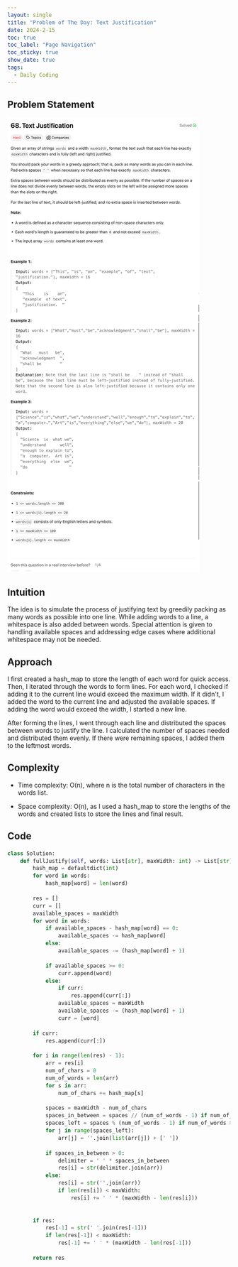 ```yaml
---
layout: single
title: "Problem of The Day: Text Justification"
date: 2024-2-15
toc: true
toc_label: "Page Navigation"
toc_sticky: true
show_date: true
tags:
  - Daily Coding
---
```


## Problem Statement

[![problem-68](/assets/images/2024-02-15_14-44-31-problem-68.png)](/assets/images/2024-02-15_14-44-31-problem-68.png)

## Intuition

The idea is to simulate the process of justifying text by greedily packing as many words as possible into one line. While adding words to a line, a whitespace is also added between words. Special attention is given to handling available spaces and addressing edge cases where additional whitespace may not be needed.

## Approach

I first created a hash_map to store the length of each word for quick access. Then, I iterated through the words to form lines. For each word, I checked if adding it to the current line would exceed the maximum width. If it didn't, I added the word to the current line and adjusted the available spaces. If adding the word would exceed the width, I started a new line.

After forming the lines, I went through each line and distributed the spaces between words to justify the line. I calculated the number of spaces needed and distributed them evenly. If there were remaining spaces, I added them to the leftmost words.

## Complexity

- Time complexity:
O(n), where n is the total number of characters in the words list.

- Space complexity:
O(n), as I used a hash_map to store the lengths of the words and created lists to store the lines and final result.

## Code

```python
class Solution:
    def fullJustify(self, words: List[str], maxWidth: int) -> List[str]:
        hash_map = defaultdict(int)
        for word in words:
            hash_map[word] = len(word)
        
        res = []
        curr = []
        available_spaces = maxWidth
        for word in words:
            if available_spaces - hash_map[word] == 0:
                available_spaces -= hash_map[word]
            else:
                available_spaces -= (hash_map[word] + 1)

            if available_spaces >= 0:
                curr.append(word)
            else:
                if curr:
                    res.append(curr[:])
                available_spaces = maxWidth
                available_spaces -= (hash_map[word] + 1)
                curr = [word]
        
        if curr:
            res.append(curr[:])

        for i in range(len(res) - 1):
            arr = res[i]
            num_of_chars = 0
            num_of_words = len(arr)
            for s in arr:
                num_of_chars += hash_map[s]
            
            spaces = maxWidth - num_of_chars
            spaces_in_between = spaces // (num_of_words - 1) if num_of_words > 1 else 0
            spaces_left = spaces % (num_of_words - 1) if num_of_words > 1 else 0
            for j in range(spaces_left):
                arr[j] = ''.join(list(arr[j]) + [' '])
            
            if spaces_in_between > 0:
                delimiter = ' ' * spaces_in_between
                res[i] = str(delimiter.join(arr))
            else:
                res[i] = str(''.join(arr))
                if len(res[i]) < maxWidth:
                    res[i] += ' ' * (maxWidth - len(res[i]))

        
        if res:
            res[-1] = str(' '.join(res[-1]))
            if len(res[-1]) < maxWidth:
                res[-1] += ' ' * (maxWidth - len(res[-1]))

        return res

```
